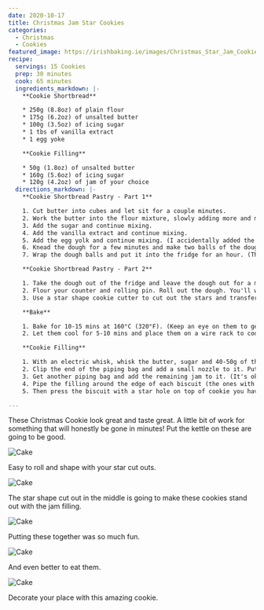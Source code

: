 ```yaml
---
date: 2020-10-17
title: Christmas Jam Star Cookies
categories:
  - Christmas
  - Cookies
featured_image: https://irishbaking.ie/images/Christmas_Star_Jam_Cookies/Image_4.jpg
recipe:
  servings: 15 Cookies
  prep: 30 minutes
  cook: 65 minutes
  ingredients_markdown: |-
    **Cookie Shortbread**

    * 250g (8.8oz) of plain flour
    * 175g (6.2oz) of unsalted butter
    * 100g (3.5oz) of icing sugar
    * 1 tbs of vanilla extract
    * 1 egg yoke

    **Cookie Filling**

    * 50g (1.8oz) of unsalted butter
    * 160g (5.6oz) of icing sugar
    * 120g (4.2oz) of jam of your choice
  directions_markdown: |-
    **Cookie Shortbread Pastry - Part 1**

    1. Cut butter into cubes and let sit for a couple minutes.
    2. Work the butter into the flour mixture, slowly adding more and more softened butter cubes. Best thing to do is with clean hands to squish the flour and butter together with your thumbs and fingers. Keep going till it all looks incorporated.
    3. Add the sugar and continue mixing.
    4. Add the vanilla extract and continue mixing.
    5. Add the egg yolk and continue mixing. (I accidentally added the whole egg and it still work out great)
    6. Knead the dough for a few minutes and make two balls of the dough.
    7. Wrap the dough balls and put it into the fridge for an hour. (This will last for longer but after maybe two days it'll be more difficult to roll out)

    **Cookie Shortbread Pastry - Part 2**

    1. Take the dough out of the fridge and leave the dough out for a minimum of 15 mins.
    2. Flour your counter and rolling pin. Roll out the dough. You'll want it to be about 2mm thick.
    3. Use a star shape cookie cutter to cut out the stars and transfer to a baking tray.

    **Bake**

    1. Bake for 10-15 mins at 160°C (320°F). (Keep an eye on them to get make sure they're all the same color)
    2. Let them cool for 5-10 mins and place them on a wire rack to cool more.

    **Cookie Filling**

    1. With an electric whisk, whisk the butter, sugar and 40-50g of the jam together.
    2. Clip the end of the piping bag and add a small nozzle to it. Put the mixture into the piping bag.
    3. Get another piping bag and add the remaining jam to it. (It's ok to just wack the jam onto the cookie instead of using another pipebag)
    4. Pipe the filling around the edge of each biscuit (the ones with no hole in the middle). Fill the middle space with jam.
    5. Then press the biscuit with a star hole on top of cookie you have put filling and jam on.

---
```

These Christmas Cookie look great and taste great. A little bit of work for something that will honestly be gone in minutes! Put the kettle on these are going to be good.

![Cake](https://irishbaking.ie/images/Christmas_Star_Jam_Cookies/Image_1.jpg)

Easy to roll and shape with your star cut outs.

![Cake](https://irishbaking.ie/images/Christmas_Star_Jam_Cookies/Image_2.jpg)

The star shape cut out in the middle is going to make these cookies stand out with the jam filling.

![Cake](https://irishbaking.ie/images/Christmas_Star_Jam_Cookies/Image_3.jpg)

Putting these together was so much fun.

![Cake](https://irishbaking.ie/images/Christmas_Star_Jam_Cookies/Image_4.jpg)

And even better to eat them.

![Cake](https://irishbaking.ie/images/Christmas_Star_Jam_Cookies/Image_5.jpg)

Decorate your place with this amazing cookie.
